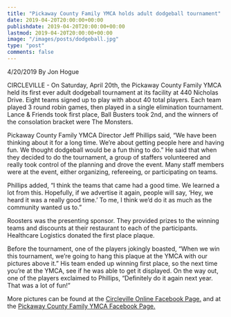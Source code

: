 ```yaml
---
title: "Pickaway County Family YMCA holds adult dodgeball tournament"
date: 2019-04-20T20:00:00+00:00
publishdate: 2019-04-20T20:00:00+00:00
lastmod: 2019-04-20T20:00:00+00:00
image: "/images/posts/dodgeball.jpg"
type: "post"
comments: false
---
```

4/20/2019
By Jon Hogue

CIRCLEVILLE - On Saturday, April 20th, the Pickaway County Family YMCA held its first ever adult dodgeball tournament at its facility at 440 Nicholas Drive. Eight teams signed up to play with about 40 total players. Each team played 3 round robin games, then played in a single elimination tournament. Lance & Friends took first place, Ball Busters took 2nd, and the winners of the consolation bracket were The Monsters.

Pickaway County Family YMCA Director Jeff Phillips said, “We have been thinking about it for a long time. We’re about getting people here and having fun. We thought dodgeball would be a fun thing to do.” He said that when they decided to do the tournament, a group of staffers volunteered and really took control of the planning and drove the event. Many staff members were at the event, either organizing, refereeing, or participating on teams.

Phillips added, “I think the teams that came had a good time. We learned a lot from this. Hopefully, if we advertise it again, people will say, ‘Hey, we heard it was a really good time.’ To me, I think we’d do it as much as the community wanted us to.”

Roosters was the presenting sponsor. They provided prizes to the winning teams and discounts at their restaurant to each of the participants. Healthcare Logistics donated the first place plaque.

Before the tournament, one of the players jokingly boasted, “When we win this tournament, we’re going to hang this plaque at the YMCA with our pictures above it.” His team ended up winning first place, so the next time you’re at the YMCA, see if he was able to get it displayed. On the way out, one of the players exclaimed to Phillips, “Definitely do it again next year. That was a lot of fun!”

More pictures can be found at the [Circleville Online Facebook Page.](https://www.facebook.com/CirclevilleOnline/posts/2167871513268122) and at the [Pickaway County Family YMCA Facebook Page.](https://www.facebook.com/PickawayYMCA/)